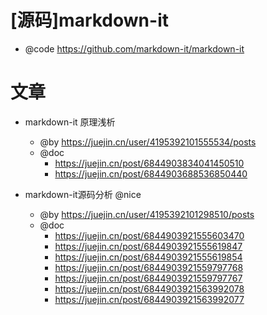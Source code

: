 # [源码]markdown-it

- @code https://github.com/markdown-it/markdown-it

# 文章

- markdown-it 原理浅析
  - @by https://juejin.cn/user/4195392101555534/posts
  - @doc 
    - https://juejin.cn/post/6844903834041450510
    - https://juejin.cn/post/6844903688536850440

- markdown-it源码分析 @nice
  - @by https://juejin.cn/user/4195392101298510/posts
  - @doc
    - https://juejin.cn/post/6844903921555603470
    - https://juejin.cn/post/6844903921555619847
    - https://juejin.cn/post/6844903921555619854
    - https://juejin.cn/post/6844903921559797768
    - https://juejin.cn/post/6844903921559797767
    - https://juejin.cn/post/6844903921563992078
    - https://juejin.cn/post/6844903921563992077